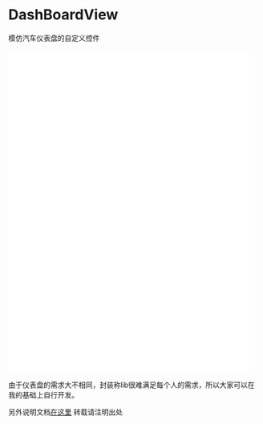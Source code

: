 # DashBoardView
模仿汽车仪表盘的自定义控件

![image](https://github.com/littlebayreal/DashBoardView/blob/master/app/src/main/screenshot/DashBoardView.gif)

由于仪表盘的需求大不相同，封装称lib很难满足每个人的需求，所以大家可以在我的基础上自行开发。

另外说明文档[在这里](https://www.jianshu.com/p/2f273b9fe737)  转载请注明出处
